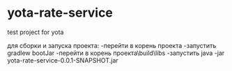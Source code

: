 # yota-rate-service
test project for yota

для сборки и запуска проекта:
  -перейти в корень проекта
  -запустить gradlew bootJar
  -перейти в корень проекта\build\libs
  -запустить java -jar yota-rate-service-0.0.1-SNAPSHOT.jar
